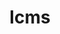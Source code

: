 ---
title: "lcms"
layout: cache
categories: [package, develop-2025-07-13]
meta: {"compilers": ["gcc@11.1.0", "gcc@11.4.0"], "num_specs": 2, "num_specs_by_stack": {"data-vis-sdk": 1, "hep": 1, "root": 2}, "oss": ["ubuntu20.04", "ubuntu22.04"], "platforms": ["linux"], "stacks": ["data-vis-sdk", "hep", "root"], "targets": ["x86_64_v3"], "versions": ["2.16"]}
spec_details: [{"compiler": "gcc@11.1.0", "hash": "47gzdwsb6if3wgixa2jcav7jvez7s5bl", "os": "ubuntu20.04", "platform": "linux", "size": "-", "stacks": ["data-vis-sdk", "root"], "target": "x86_64_v3", "variants": ["build_system=autotools"], "versions": ["2.16"]}, {"compiler": "gcc@11.4.0", "hash": "vreqnfeuztu6nyqdjj7kvotsbx3gncay", "os": "ubuntu22.04", "platform": "linux", "size": "-", "stacks": ["hep", "root"], "target": "x86_64_v3", "variants": ["build_system=autotools"], "versions": ["2.16"]}]
---